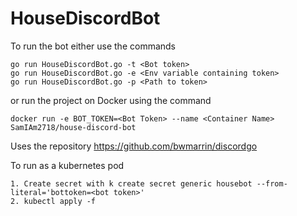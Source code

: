 # HouseDiscordBot

To run the bot either use the commands

```
go run HouseDiscordBot.go -t <Bot token>
go run HouseDiscordBot.go -e <Env variable containing token>
go run HouseDiscordBot.go -p <Path to token>
```

or run the project on Docker using the command

```
docker run -e BOT_TOKEN=<Bot Token> --name <Container Name> SamIAm2718/house-discord-bot
```

Uses the repository https://github.com/bwmarrin/discordgo 


To run as a kubernetes pod 

```
1. Create secret with k create secret generic housebot --from-literal='bottoken=<bot token>'
2. kubectl apply -f 
```